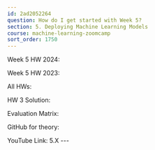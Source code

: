 ```yaml
---
id: 2ad2052264
question: How do I get started with Week 5?
section: 5. Deploying Machine Learning Models
course: machine-learning-zoomcamp
sort_order: 1750
---
```


Week 5 HW 2024:

Week 5 HW 2023:

All HWs:

HW 3 Solution:

Evaluation Matrix:

GitHub for theory:

YouTube Link: 5.X ---

~~~ Nukta Bhatia ~~~

